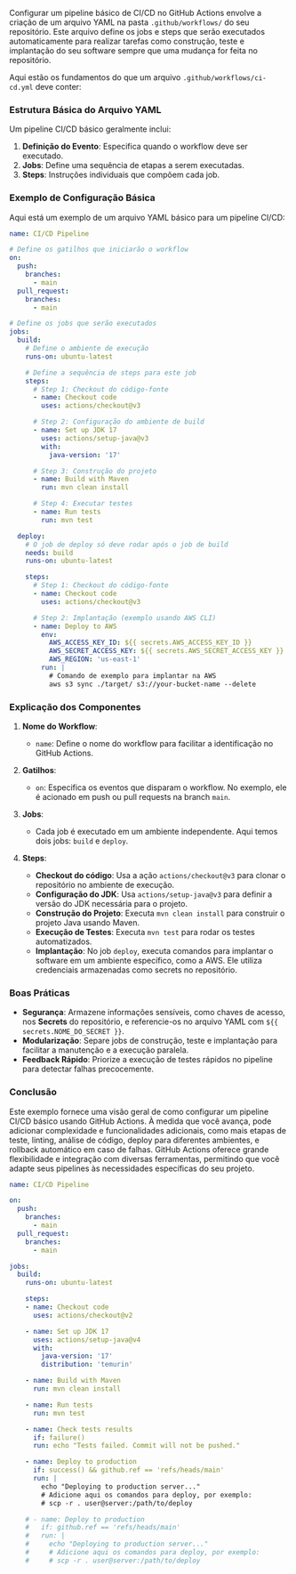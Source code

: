 Configurar um pipeline básico de CI/CD no GitHub Actions envolve a criação de um arquivo YAML na pasta `.github/workflows/` do seu repositório. Este arquivo define os jobs e steps que serão executados automaticamente para realizar tarefas como construção, teste e implantação do seu software sempre que uma mudança for feita no repositório.

Aqui estão os fundamentos do que um arquivo `.github/workflows/ci-cd.yml` deve conter:

### Estrutura Básica do Arquivo YAML

Um pipeline CI/CD básico geralmente inclui:

1. **Definição do Evento**: Especifica quando o workflow deve ser executado.
2. **Jobs**: Define uma sequência de etapas a serem executadas.
3. **Steps**: Instruções individuais que compõem cada job.

### Exemplo de Configuração Básica

Aqui está um exemplo de um arquivo YAML básico para um pipeline CI/CD:

```yaml
name: CI/CD Pipeline

# Define os gatilhos que iniciarão o workflow
on:
  push:
    branches:
      - main
  pull_request:
    branches:
      - main

# Define os jobs que serão executados
jobs:
  build:
    # Define o ambiente de execução
    runs-on: ubuntu-latest

    # Define a sequência de steps para este job
    steps:
      # Step 1: Checkout do código-fonte
      - name: Checkout code
        uses: actions/checkout@v3

      # Step 2: Configuração do ambiente de build
      - name: Set up JDK 17
        uses: actions/setup-java@v3
        with:
          java-version: '17'

      # Step 3: Construção do projeto
      - name: Build with Maven
        run: mvn clean install

      # Step 4: Executar testes
      - name: Run tests
        run: mvn test

  deploy:
    # O job de deploy só deve rodar após o job de build
    needs: build
    runs-on: ubuntu-latest

    steps:
      # Step 1: Checkout do código-fonte
      - name: Checkout code
        uses: actions/checkout@v3

      # Step 2: Implantação (exemplo usando AWS CLI)
      - name: Deploy to AWS
        env:
          AWS_ACCESS_KEY_ID: ${{ secrets.AWS_ACCESS_KEY_ID }}
          AWS_SECRET_ACCESS_KEY: ${{ secrets.AWS_SECRET_ACCESS_KEY }}
          AWS_REGION: 'us-east-1'
        run: |
          # Comando de exemplo para implantar na AWS
          aws s3 sync ./target/ s3://your-bucket-name --delete
```

### Explicação dos Componentes

1. **Nome do Workflow**:
   - `name`: Define o nome do workflow para facilitar a identificação no GitHub Actions.

2. **Gatilhos**:
   - `on`: Especifica os eventos que disparam o workflow. No exemplo, ele é acionado em push ou pull requests na branch `main`.

3. **Jobs**:
   - Cada job é executado em um ambiente independente. Aqui temos dois jobs: `build` e `deploy`.

4. **Steps**:
   - **Checkout do código**: Usa a ação `actions/checkout@v3` para clonar o repositório no ambiente de execução.
   - **Configuração do JDK**: Usa `actions/setup-java@v3` para definir a versão do JDK necessária para o projeto.
   - **Construção do Projeto**: Executa `mvn clean install` para construir o projeto Java usando Maven.
   - **Execução de Testes**: Executa `mvn test` para rodar os testes automatizados.
   - **Implantação**: No job `deploy`, executa comandos para implantar o software em um ambiente específico, como a AWS. Ele utiliza credenciais armazenadas como secrets no repositório.

### Boas Práticas

- **Segurança**: Armazene informações sensíveis, como chaves de acesso, nos **Secrets** do repositório, e referencie-os no arquivo YAML com `${{ secrets.NOME_DO_SECRET }}`.
- **Modularização**: Separe jobs de construção, teste e implantação para facilitar a manutenção e a execução paralela.
- **Feedback Rápido**: Priorize a execução de testes rápidos no pipeline para detectar falhas precocemente.

### Conclusão

Este exemplo fornece uma visão geral de como configurar um pipeline CI/CD básico usando GitHub Actions. À medida que você avança, pode adicionar complexidade e funcionalidades adicionais, como mais etapas de teste, linting, análise de código, deploy para diferentes ambientes, e rollback automático em caso de falhas. GitHub Actions oferece grande flexibilidade e integração com diversas ferramentas, permitindo que você adapte seus pipelines às necessidades específicas do seu projeto.




```yaml
name: CI/CD Pipeline

on:
  push:
    branches:
      - main
  pull_request:
    branches:
      - main

jobs:
  build:
    runs-on: ubuntu-latest

    steps:
    - name: Checkout code
      uses: actions/checkout@v2

    - name: Set up JDK 17
      uses: actions/setup-java@v4
      with:
        java-version: '17'
        distribution: 'temurin'

    - name: Build with Maven
      run: mvn clean install

    - name: Run tests
      run: mvn test

    - name: Check tests results
      if: failure()
      run: echo "Tests failed. Commit will not be pushed."

    - name: Deploy to production
      if: success() && github.ref == 'refs/heads/main'
      run: |
        echo "Deploying to production server..."
        # Adicione aqui os comandos para deploy, por exemplo:
        # scp -r . user@server:/path/to/deploy

    # - name: Deploy to production
    #   if: github.ref == 'refs/heads/main'
    #   run: |
    #     echo "Deploying to production server..."
    #     # Adicione aqui os comandos para deploy, por exemplo:
    #     # scp -r . user@server:/path/to/deploy


```